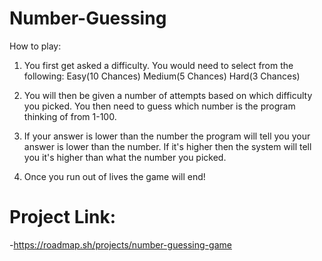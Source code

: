 # Number-Guessing

How to play:

1. You first get asked a difficulty. You would need to select from the following:
   Easy(10 Chances)
   Medium(5 Chances)
   Hard(3 Chances)

2. You will then be given a number of attempts based on which difficulty you picked.
   You then need to guess which number is the program thinking of from 1-100.

3. If your answer is lower than the number the program will tell you your answer is lower than the number.
   If it's higher then the system will tell you it's higher than what the number you picked.

4. Once you run out of lives the game will end!



# Project Link:

-https://roadmap.sh/projects/number-guessing-game
